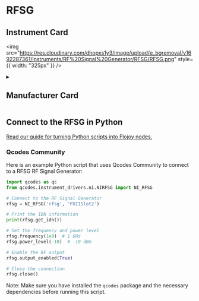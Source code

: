 
# RFSG

## Instrument Card

<div className="flex">

<div>



</div>

<img src="https://res.cloudinary.com/dhopxs1y3/image/upload/e_bgremoval/v1692287361/Instruments/RF%20Signal%20Generator/RFSG/RFSG.png" style={{ width: "325px" }} />

</div>

>

<details>
<summary><h2>Manufacturer Card</h2></summary>

<img src="https://res.cloudinary.com/dhopxs1y3/image/upload/e_bgremoval/v1692125989/Instruments/Vendor%20Logos/National_Instruments.png" style={{ width: "100%", objectFit: "cover" }} />

A producer of automated test equipment and virtual instrumentation software. Common applications include data acquisition, instrument control and machine vision. <a href="https://www.ni.com/en-ca.html">Website</a>.

<ul>
  <li>Headquarters: Austin, Texas, USA</li>
  <li>Yearly Revenue (millions, USD): 1657.0</li>
</ul>
</details>

## Connect to the RFSG in Python

[Read our guide for turning Python scripts into Flojoy nodes.](https://docs.flojoy.ai/custom-nodes/creating-custom-node/)

### Qcodes Community

Here is an example Python script that uses Qcodes Community to connect to a RFSG RF Signal Generator:

```python
import qcodes as qc
from qcodes.instrument_drivers.ni.NIRFSG import NI_RFSG

# Connect to the RF Signal Generator
rfsg = NI_RFSG('rfsg', 'PXI1Slot2')

# Print the IDN information
print(rfsg.get_idn())

# Set the frequency and power level
rfsg.frequency(1e9)  # 1 GHz
rfsg.power_level(-10)  # -10 dBm

# Enable the RF output
rfsg.output_enabled(True)

# Close the connection
rfsg.close()
```

Note: Make sure you have installed the `qcodes` package and the necessary dependencies before running this script.

